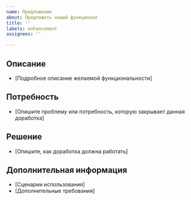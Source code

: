 ```yaml
---
name: Предложение
about: Предложить новый функционал
title: ''
labels: enhancement
assignees: ''

---
```


## Описание

 - [Подробное описание желаемой функциональности]

 ## Потребность

 - [Опишите проблему или потребность, которую закрывает данная доработка]

 ## Решение

 - [Опишите, как доработка должна работать]

 ## Дополнительная информация

 - [Сценарии использования]
 - [Дополнительные требования]
